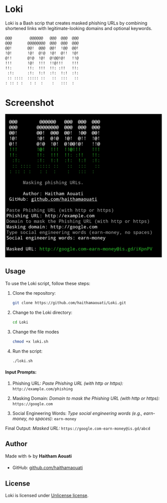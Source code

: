 # Loki
Loki is a Bash scrip that creates masked phishing URLs by combining shortened links with legitimate-looking domains and optional keywords.

```
@@@        @@@@@@   @@@  @@@  @@@
@@@       @@@@@@@@  @@@  @@@  @@@
@@!       @@!  @@@  @@!  !@@  @@!
!@!       !@!  @!@  !@!  @!!  !@!
@!!       @!@  !@!  @!@@!@!   !!@
!!!       !@!  !!!  !!@!!!    !!!
!!:       !!:  !!!  !!: :!!   !!:
 :!:      :!:  !:!  :!:  !:!  :!:
 :: ::::  ::::: ::   ::  :::   ::
: :: : :   : :  :    :   :::  :
```

# Screenshot

![screenshot](https://raw.githubusercontent.com/haithamaouati/Loki/refs/heads/main/screenshot.jpg)

## Usage

To use the Loki script, follow these steps:

1. Clone the repository:

    ```bash
    git clone https://github.com/haithamaouati/Loki.git
    ```

2. Change to the Loki directory:

    ```bash
    cd Loki
    ```
    
3. Change the file modes
    ```bash
    chmod +x loki.sh
    ```
    
5. Run the script:

    ```bash
    ./loki.sh
    ```

#### Input Prompts:

1. Phishing URL:
_Paste Phishing URL (with http or https):_ `http://example.com/phishing`


2. Masking Domain:
_Domain to mask the Phishing URL (with http or https):_ `https://google.com`


3. Social Engineering Words:
_Type social engineering words (e.g., earn-money, no spaces):_ `earn-money`

Final Output:
_Masked URL:_ `https://google.com-earn-money@is.gd/abcd`

## Author

Made with :coffee: by **Haitham Aouati**
  - GitHub: [github.com/haithamaouati](https://github.com/haithamaouati)

## License

Loki is licensed under [Unlicense license](LICENSE).
